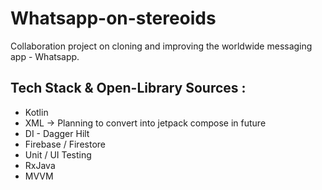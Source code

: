 # Whatsapp-on-stereoids

Collaboration project on cloning and improving the worldwide messaging app - Whatsapp.

## Tech Stack & Open-Library Sources : 
+ Kotlin
+ XML -> Planning to convert into jetpack compose in future 
+ DI - Dagger Hilt
+ Firebase / Firestore
+ Unit / UI Testing
+ RxJava
+ MVVM

